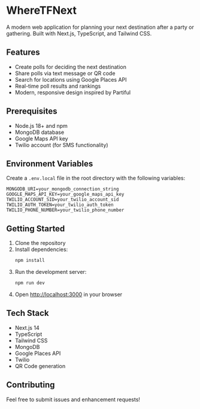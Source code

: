 # WhereTFNext

A modern web application for planning your next destination after a party or gathering. Built with Next.js, TypeScript, and Tailwind CSS.

## Features

- Create polls for deciding the next destination
- Share polls via text message or QR code
- Search for locations using Google Places API
- Real-time poll results and rankings
- Modern, responsive design inspired by Partiful

## Prerequisites

- Node.js 18+ and npm
- MongoDB database
- Google Maps API key
- Twilio account (for SMS functionality)

## Environment Variables

Create a `.env.local` file in the root directory with the following variables:

```env
MONGODB_URI=your_mongodb_connection_string
GOOGLE_MAPS_API_KEY=your_google_maps_api_key
TWILIO_ACCOUNT_SID=your_twilio_account_sid
TWILIO_AUTH_TOKEN=your_twilio_auth_token
TWILIO_PHONE_NUMBER=your_twilio_phone_number
```

## Getting Started

1. Clone the repository
2. Install dependencies:
   ```bash
   npm install
   ```
3. Run the development server:
   ```bash
   npm run dev
   ```
4. Open [http://localhost:3000](http://localhost:3000) in your browser

## Tech Stack

- Next.js 14
- TypeScript
- Tailwind CSS
- MongoDB
- Google Places API
- Twilio
- QR Code generation

## Contributing

Feel free to submit issues and enhancement requests! 